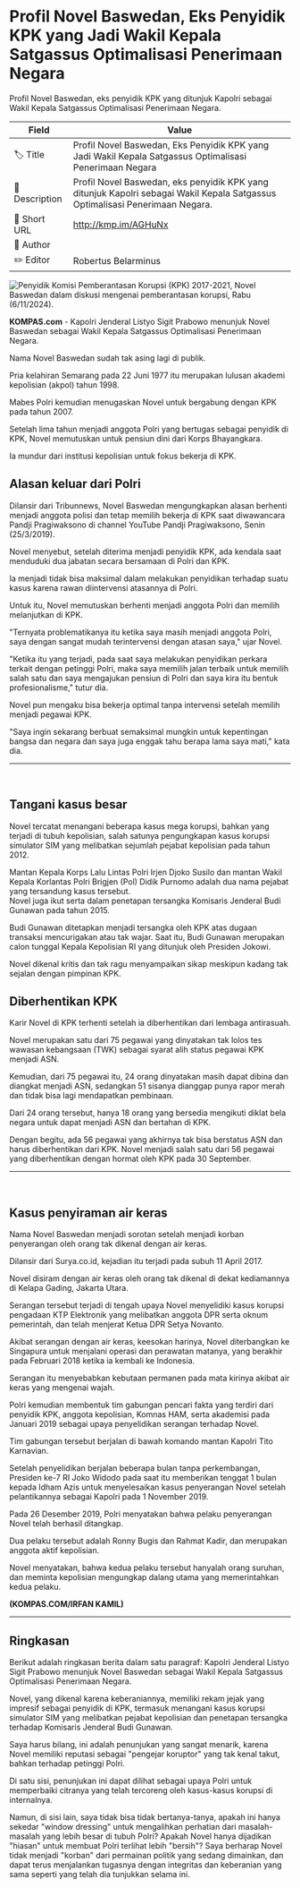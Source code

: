 # Profil Novel Baswedan, Eks Penyidik KPK yang Jadi Wakil Kepala Satgassus Optimalisasi Penerimaan Negara

Profil Novel Baswedan, eks penyidik KPK yang ditunjuk Kapolri sebagai Wakil Kepala Satgassus Optimalisasi Penerimaan Negara.

| Field         | Value                                                       |
|---------------|-------------------------------------------------------------|
| 🏷️ Title       | Profil Novel Baswedan, Eks Penyidik KPK yang Jadi Wakil Kepala Satgassus Optimalisasi Penerimaan Negara |
| 📝 Description | Profil Novel Baswedan, eks penyidik KPK yang ditunjuk Kapolri sebagai Wakil Kepala Satgassus Optimalisasi Penerimaan Negara. |
| 🔗 Short URL   | http://kmp.im/AGHuNx |
| 👤 Author      |  |
| ✏️ Editor      | Robertus Belarminus |

![Penyidik Komisi Pemberantasan Korupsi (KPK) 2017-2021, Novel Baswedan dalam diskusi mengenai pemberantasan korupsi, Rabu (6/11/2024).](https://asset.kompas.com/crops/7G0KiTBRWCYA_eqCuVsIqhVALv8=/0x0:0x0/750x500/data/photo/2024/11/06/672b1b918a6f6.jpg)

**KOMPAS.com** - Kapolri Jenderal Listyo Sigit Prabowo menunjuk Novel Baswedan sebagai Wakil Kepala Satgassus Optimalisasi Penerimaan Negara.

Nama Novel Baswedan sudah tak asing lagi di publik.

Pria kelahiran Semarang pada 22 Juni 1977 itu merupakan lulusan akademi kepolisian (akpol) tahun 1998.

Mabes Polri kemudian menugaskan Novel untuk bergabung dengan KPK pada tahun 2007.

Setelah lima tahun menjadi anggota Polri yang bertugas sebagai penyidik di KPK, Novel memutuskan untuk pensiun dini dari Korps Bhayangkara.

Ia mundur dari institusi kepolisian untuk fokus bekerja di KPK.

## Alasan keluar dari Polri

Dilansir dari Tribunnews, Novel Baswedan mengungkapkan alasan berhenti menjadi anggota polisi dan tetap memilih bekerja di KPK saat diwawancara Pandji Pragiwaksono di channel YouTube Pandji Pragiwaksono, Senin (25/3/2019).

Novel menyebut, setelah diterima menjadi penyidik KPK, ada kendala saat menduduki dua jabatan secara bersamaan di Polri dan KPK.

Ia menjadi tidak bisa maksimal dalam melakukan penyidikan terhadap suatu kasus karena rawan diintervensi atasannya di Polri.

Untuk itu, Novel memutuskan berhenti menjadi anggota Polri dan memilih melanjutkan di KPK.

\"Ternyata problematikanya itu ketika saya masih menjadi anggota Polri, saya dengan sangat mudah terintervensi dengan atasan saya,\" ujar Novel.

\"Ketika itu yang terjadi, pada saat saya melakukan penyidikan perkara terkait dengan petinggi Polri, maka saya memilih jalan terbaik untuk memilih salah satu dan saya mengajukan pensiun di Polri dan saya kira itu bentuk profesionalisme,\" tutur dia.

Novel pun mengaku bisa bekerja optimal tanpa intervensi setelah memilih menjadi pegawai KPK.

\"Saya ingin sekarang berbuat semaksimal mungkin untuk kepentingan bangsa dan negara dan saya juga enggak tahu berapa lama saya mati,\" kata dia.

------------------------------------------------------------------------

 

## Tangani kasus besar

Novel tercatat menangani beberapa kasus mega korupsi, bahkan yang terjadi di tubuh kepolisian, salah satunya pengungkapan kasus korupsi simulator SIM yang melibatkan sejumlah pejabat kepolisian pada tahun 2012.

Mantan Kepala Korps Lalu Lintas Polri Irjen Djoko Susilo dan mantan Wakil Kepala Korlantas Polri Brigjen (Pol) Didik Purnomo adalah dua nama pejabat yang tersandung kasus tersebut.\
Novel juga ikut serta dalam penetapan tersangka Komisaris Jenderal Budi Gunawan pada tahun 2015.

Budi Gunawan ditetapkan menjadi tersangka oleh KPK atas dugaan transaksi mencurigakan atau tak wajar. Saat itu, Budi Gunawan merupakan calon tunggal Kepala Kepolisian RI yang ditunjuk oleh Presiden Jokowi.

Novel dikenal kritis dan tak ragu menyampaikan sikap meskipun kadang tak sejalan dengan pimpinan KPK.

## Diberhentikan KPK

Karir Novel di KPK terhenti setelah ia diberhentikan dari lembaga antirasuah.

Novel merupakan satu dari 75 pegawai yang dinyatakan tak lolos tes wawasan kebangsaan (TWK) sebagai syarat alih status pegawai KPK menjadi ASN.

Kemudian, dari 75 pegawai itu, 24 orang dinyatakan masih dapat dibina dan diangkat menjadi ASN, sedangkan 51 sisanya dianggap punya rapor merah dan tidak bisa lagi mendapatkan pembinaan.

Dari 24 orang tersebut, hanya 18 orang yang bersedia mengikuti diklat bela negara untuk dapat menjadi ASN dan bertahan di KPK.

Dengan begitu, ada 56 pegawai yang akhirnya tak bisa berstatus ASN dan harus diberhentikan dari KPK. Novel menjadi salah satu dari 56 pegawai yang diberhentikan dengan hormat oleh KPK pada 30 September.

------------------------------------------------------------------------

 

## Kasus penyiraman air keras

Nama Novel Baswedan menjadi sorotan setelah menjadi korban penyerangan oleh orang tak dikenal dengan air keras.

Dilansir dari Surya.co.id, kejadian itu terjadi pada subuh 11 April 2017.

Novel disiram dengan air keras oleh orang tak dikenal di dekat kediamannya di Kelapa Gading, Jakarta Utara.

Serangan tersebut terjadi di tengah upaya Novel menyelidiki kasus korupsi pengadaan KTP Elektronik yang melibatkan anggota DPR serta oknum pemerintah, dan telah menjerat Ketua DPR Setya Novanto.

Akibat serangan dengan air keras, keesokan harinya, Novel diterbangkan ke Singapura untuk menjalani operasi dan perawatan matanya, yang berakhir pada Februari 2018 ketika ia kembali ke Indonesia.

Serangan itu menyebabkan kebutaan permanen pada mata kirinya akibat air keras yang mengenai wajah.

Polri kemudian membentuk tim gabungan pencari fakta yang terdiri dari penyidik KPK, anggota kepolisian, Komnas HAM, serta akademisi pada Januari 2019 sebagai upaya penyelidikan serangan terhadap Novel.

Tim gabungan tersebut berjalan di bawah komando mantan Kapolri Tito Karnavian.

Setelah penyelidikan berjalan beberapa bulan tanpa perkembangan, Presiden ke-7 RI Joko Widodo pada saat itu memberikan tenggat 1 bulan kepada Idham Azis untuk menyelesaikan kasus penyerangan Novel setelah pelantikannya sebagai Kapolri pada 1 November 2019.

Pada 26 Desember 2019, Polri menyatakan bahwa pelaku penyerangan Novel telah berhasil ditangkap.

Dua pelaku tersebut adalah Ronny Bugis dan Rahmat Kadir, dan merupakan anggota aktif kepolisian.

Novel menyatakan, bahwa kedua pelaku tersebut hanyalah orang suruhan, dan meminta kepolisian mengungkap dalang utama yang memerintahkan kedua pelaku.

**(KOMPAS.COM/IRFAN KAMIL)**

---
## Ringkasan

Berikut adalah ringkasan berita dalam satu paragraf: Kapolri Jenderal Listyo Sigit Prabowo menunjuk Novel Baswedan sebagai Wakil Kepala Satgassus Optimalisasi Penerimaan Negara.

 Novel, yang dikenal karena keberaniannya, memiliki rekam jejak yang impresif sebagai penyidik di KPK, termasuk menangani kasus korupsi simulator SIM yang melibatkan pejabat kepolisian dan penetapan tersangka terhadap Komisaris Jenderal Budi Gunawan.



Saya harus bilang, ini adalah penunjukan yang sangat menarik, karena Novel memiliki reputasi sebagai "pengejar koruptor" yang tak kenal takut, bahkan terhadap petinggi Polri.

 Di satu sisi, penunjukan ini dapat dilihat sebagai upaya Polri untuk memperbaiki citranya yang telah tercoreng oleh kasus-kasus korupsi di internalnya.

 Namun, di sisi lain, saya tidak bisa tidak bertanya-tanya, apakah ini hanya sekedar "window dressing" untuk mengalihkan perhatian dari masalah-masalah yang lebih besar di tubuh Polri? Apakah Novel hanya dijadikan "hiasan" untuk membuat Polri terlihat lebih "bersih"? Saya berharap Novel tidak menjadi "korban" dari permainan politik yang sedang dimainkan, dan dapat terus menjalankan tugasnya dengan integritas dan keberanian yang sama seperti yang telah dia tunjukkan selama ini.
